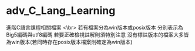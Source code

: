 # adv_C_Lang_Learning

進階C語言課程相關檔案 <\br>
若有檔案分為win版本或posix版本 分別表示為Big5編碼與utf8編碼
若要正確檢視註解則須特別注意
沒有標註版本的檔案大多皆為win版本(若同時存在posix版本檔案則確定為win版本)
